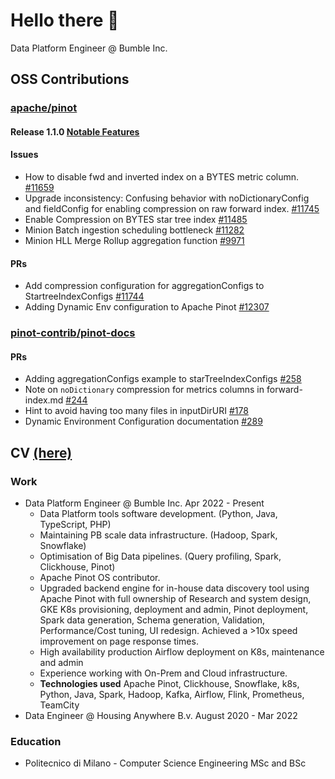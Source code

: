 # Hello there 🙂

Data Platform Engineer @ Bumble Inc.

## OSS Contributions

### [apache/pinot](https://github.com/apache/pinot)

#### Release 1.1.0 [Notable Features](https://docs.pinot.apache.org/basics/releases/1.1.0#notable-features)

#### Issues
- How to disable fwd and inverted index on a BYTES metric column. [#11659](https://github.com/apache/pinot/issues/11659)
- Upgrade inconsistency: Confusing behavior with noDictionaryConfig and fieldConfig for enabling compression on raw forward index. [#11745](https://github.com/apache/pinot/issues/11745)
- Enable Compression on BYTES star tree index [#11485](https://github.com/apache/pinot/issues/11485)
- Minion Batch ingestion scheduling bottleneck [#11282](https://github.com/apache/pinot/issues/11282)
- Minion HLL Merge Rollup aggregation function [#9971](https://github.com/apache/pinot/issues/9971)
#### PRs
-  Add compression configuration for aggregationConfigs to StartreeIndexConfigs [#11744](https://github.com/apache/pinot/issues/11744)
-  Adding Dynamic Env configuration to Apache Pinot [#12307](https://github.com/apache/pinot/pull/12307)

### [pinot-contrib/pinot-docs]()
#### PRs
- Adding aggregationConfigs example to starTreeIndexConfigs [#258](https://github.com/apache/pinot/issues/258)
- Note on `noDictionary` compression for metrics columns in forward-index.md [#244](https://github.com/apache/pinot/issues/244)
- Hint to avoid having too many files in inputDirURI [#178](https://github.com/apache/pinot/issues/178)
- Dynamic Environment Configuration documentation [#289](https://github.com/pinot-contrib/pinot-docs/pull/289)

## CV [(here)](https://github.com/t0mpere/t0mpere/blob/main/tompere_cv.pdf)

### Work
- Data Platform Engineer @ Bumble Inc. Apr 2022 - Present
  - Data Platform tools software development. (Python, Java, TypeScript, PHP)
  - Maintaining PB scale data infrastructure. (Hadoop, Spark, Snowflake)
  - Optimisation of Big Data pipelines. (Query profiling, Spark, Clickhouse, Pinot)
  - Apache Pinot OS contributor.
  - Upgraded backend engine for in-house data discovery tool using Apache Pinot with full ownership of Research and system design, GKE K8s provisioning, deployment and admin, Pinot deployment, Spark data generation, Schema generation, Validation, Performance/Cost tuning, UI redesign. Achieved a >10x speed improvement on page response times.
  - High availability production Airflow deployment on K8s, maintenance and admin
  - Experience working with On-Prem and Cloud infrastructure.
  - **Technologies used** Apache Pinot, Clickhouse, Snowflake, k8s, Python, Java, Spark, Hadoop, Kafka, Airflow, Flink, Prometheus, TeamCity
- Data Engineer @ Housing Anywhere B.v. August 2020 - Mar 2022

### Education
- Politecnico di Milano - Computer Science Engineering MSc and BSc

  


